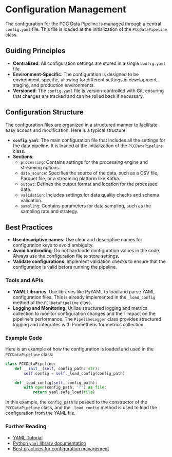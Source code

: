 # Configuration Management

The configuration for the PCC Data Pipeline is managed through a central `config.yaml` file. This file is loaded at the initialization of the `PCCDataPipeline` class.

## Guiding Principles
- **Centralized**: All configuration settings are stored in a single `config.yaml` file.
- **Environment-Specific**: The configuration is designed to be environment-specific, allowing for different settings in development, staging, and production environments.
- **Versioned**: The `config.yaml` file is version-controlled with Git, ensuring that changes are tracked and can be rolled back if necessary.

## Configuration Structure
The configuration files are organized in a structured manner to facilitate easy access and modification. Here is a typical structure:

- **`config.yaml`**: The main configuration file that includes all the settings for the data pipeline. It is loaded at the initialization of the `PCCDataPipeline` class.
- **Sections**:
  - `processing`: Contains settings for the processing engine and streaming options.
  - `data_source`: Specifies the source of the data, such as a CSV file, Parquet file, or a streaming platform like Kafka.
  - `output`: Defines the output format and location for the processed data.
  - `validation`: Includes settings for data quality checks and schema validation.
  - `sampling`: Contains parameters for data sampling, such as the sampling rate and strategy.

## Best Practices
- **Use descriptive names**: Use clear and descriptive names for configuration keys to avoid ambiguity.
- **Avoid hardcoding**: Do not hardcode configuration values in the code. Always use the configuration file to store settings.
- **Validate configurations**: Implement validation checks to ensure that the configuration is valid before running the pipeline.

### Tools and APIs
- **YAML Libraries**: Use libraries like PyYAML to load and parse YAML configuration files. This is already implemented in the `_load_config` method of the `PCCDataPipeline` class.
- **Logging and Monitoring**: Utilize structured logging and metrics collection to monitor configuration changes and their impact on the pipeline's performance. The `PipelineLogger` class provides structured logging and integrates with Prometheus for metrics collection.

### Example Code
Here is an example of how the configuration is loaded and used in the `PCCDataPipeline` class:

```python
class PCCDataPipeline:
    def __init__(self, config_path: str):
        self.config = self._load_config(config_path)

    def _load_config(self, config_path):
        with open(config_path, 'r') as file:
            return yaml.safe_load(file)
```

In this example, the `config_path` is passed to the constructor of the `PCCDataPipeline` class, and the `_load_config` method is used to load the configuration from the YAML file.

### Further Reading
- [YAML Tutorial](https://www.cloudbees.com/blog/yaml-tutorial-everything-you-need-to-get-started)
- [Python `yaml` library documentation](https://pyyaml.org/wiki/PyYAMLDocumentation)
- [Best practices for configuration management](https://www.redhat.com/en/topics/automation/what-is-configuration-management)

 